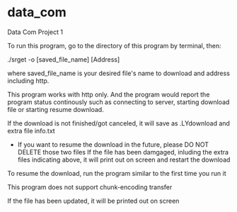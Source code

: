 # data_com
Data Com Project 1

To run this program, go to the directory of this program by terminal, then:

./srget -o [saved_file_name] [Address]

where saved_file_name is your desired file's name to download and address including http.

This program works with http only. And the program would report the program status continously such as connecting to server, starting download file or starting resume download.

If the download is not finished/got canceled, it will save as .LYdownload and extra file info.txt

* If you want to resume the download in the future, please DO NOT DELETE those two files
If the file has been damgaged, inluding the extra files indicating above, it will print out on screen and restart the download

To resume the download, run the program similar to the first time you run it

This program does not support chunk-encoding transfer

If the file has been updated, it will be printed out on screen
